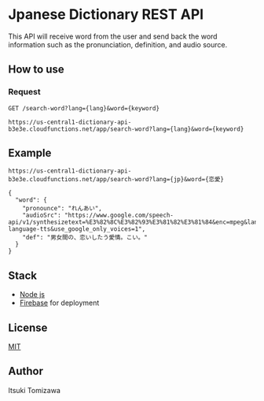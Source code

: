 # Jpanese Dictionary REST API

This API will receive word from the user and send back the word information such as the pronunciation, definition, and audio source.

## How to use

### Request

`GET /search-word?lang={lang}&word={keyword}`

    https://us-central1-dictionary-api-b3e3e.cloudfunctions.net/app/search-word?lang={lang}&word={keyword}

## Example

    https://us-central1-dictionary-api-b3e3e.cloudfunctions.net/app/search-word?lang={jp}&word={恋愛}

```
{
  "word": {
    "pronounce": "れんあい",
    "audioSrc": "https://www.google.com/speech-api/v1/synthesizetext=%E3%82%8C%E3%82%93%E3%81%82%E3%81%84&enc=mpeg&lang=ja&speed=0.4&client=lr-language-tts&use_google_only_voices=1",
    "def": "男女間の、恋いしたう愛情。こい。"
  }
}

```

## Stack

- [Node js](https://nodejs.org/en/)
- [Firebase](https://firebase.google.com/) for deployment

## License

[MIT](https://choosealicense.com/licenses/mit/)

## Author

Itsuki Tomizawa
